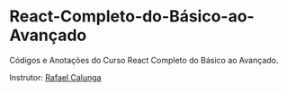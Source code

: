 # React-Completo-do-Básico-ao-Avançado
Códigos e Anotações do Curso React Completo do Básico ao Avançado.

Instrutor: [Rafael Calunga](https://www.udemy.com/user/rafael-calunga-2/)

